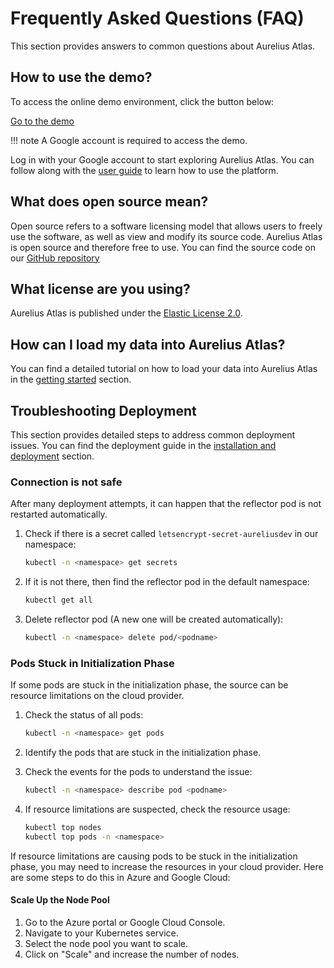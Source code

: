 # Frequently Asked Questions (FAQ)

This section provides answers to common questions about Aurelius Atlas.

## How to use the demo?

To access the online demo environment, click the button below:

<a class="btn btn-success" href="https://aureliusdev.westeurope.cloudapp.azure.com/demo/atlas/">Go to the demo</a>

!!! note
    A Google account is required to access the demo.

Log in with your Google account to start exploring Aurelius Atlas. You can follow along with the [user guide](./user-stories/index.md)
to learn how to use the platform.

## What does open source mean?

Open source refers to a software licensing model that allows users to freely use the software, as well as view
and modify its source code. Aurelius Atlas is open source and therefore free to use. You can find the source code
on our [GitHub repository](https://github.com/aureliusenterprise/aurelius)

## What license are you using?

Aurelius Atlas is published under the [Elastic License 2.0](https://www.elastic.co/licensing/elastic-license).

## How can I load my data into Aurelius Atlas?

You can find a detailed tutorial on how to load your data into Aurelius Atlas in the [getting started](getting-started.md)
section.

## Troubleshooting Deployment

This section provides detailed steps to address common deployment issues. You can find the deployment guide in
the [installation and deployment](./installation-and-deployment.md) section.

### Connection is not safe

After many deployment attempts, it can happen that the reflector pod is not restarted automatically.

1. Check if there is a secret called `letsencrypt-secret-aureliusdev` in our namespace:

    ```bash
    kubectl -n <namespace> get secrets
    ```

2. If it is not there, then find the reflector pod in the default namespace:

    ```bash
    kubectl get all
    ```

3. Delete reflector pod (A new one will be created automatically):

    ```bash
    kubectl -n <namespace> delete pod/<podname>
    ```

### Pods Stuck in Initialization Phase

If some pods are stuck in the initialization phase, the source can be resource limitations on the cloud provider.

1. Check the status of all pods:

    ```bash
    kubectl -n <namespace> get pods
    ```

2. Identify the pods that are stuck in the initialization phase.

3. Check the events for the pods to understand the issue:

    ```bash
    kubectl -n <namespace> describe pod <podname>
    ```

4. If resource limitations are suspected, check the resource usage:

    ```bash
    kubectl top nodes
    kubectl top pods -n <namespace>
    ```

If resource limitations are causing pods to be stuck in the initialization phase,
you may need to increase the resources in your cloud provider.
Here are some steps to do this in Azure and Google Cloud:

#### Scale Up the Node Pool

1. Go to the Azure portal or Google Cloud Console.
2. Navigate to your Kubernetes service.
3. Select the node pool you want to scale.
4. Click on "Scale" and increase the number of nodes.
